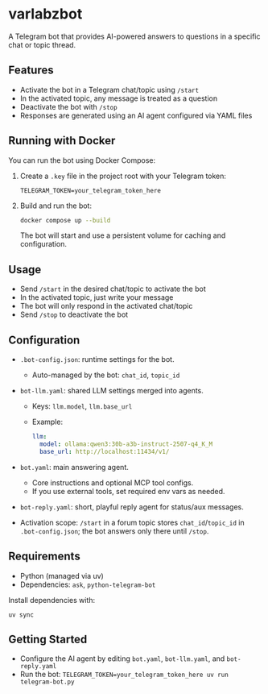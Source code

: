 # varlabzbot

A Telegram bot that provides AI-powered answers to questions in a specific chat or topic thread.

## Features

- Activate the bot in a Telegram chat/topic using `/start`
- In the activated topic, any message is treated as a question
- Deactivate the bot with `/stop`
- Responses are generated using an AI agent configured via YAML files

## Running with Docker

You can run the bot using Docker Compose:

1. Create a `.key` file in the project root with your Telegram token:

   ```
   TELEGRAM_TOKEN=your_telegram_token_here
   ```

2. Build and run the bot:

   ```bash
   docker compose up --build
   ```

   The bot will start and use a persistent volume for caching and configuration.

## Usage

- Send `/start` in the desired chat/topic to activate the bot
- In the activated topic, just write your message
- The bot will only respond in the activated chat/topic
- Send `/stop` to deactivate the bot

## Configuration

- `.bot-config.json`: runtime settings for the bot.
  - Auto-managed by the bot: `chat_id`, `topic_id`
 
- `bot-llm.yaml`: shared LLM settings merged into agents.
  - Keys: `llm.model`, `llm.base_url`
  - Example:

    ```yaml
    llm:
      model: ollama:qwen3:30b-a3b-instruct-2507-q4_K_M
      base_url: http://localhost:11434/v1/
    ```

- `bot.yaml`: main answering agent.
  - Core instructions and optional MCP tool configs.
  - If you use external tools, set required env vars as needed.

- `bot-reply.yaml`: short, playful reply agent for status/aux messages.

- Activation scope: `/start` in a forum topic stores `chat_id`/`topic_id` in `.bot-config.json`; the bot answers only there until `/stop`.

## Requirements

- Python (managed via uv)
- Dependencies: `ask`, `python-telegram-bot`

Install dependencies with:
```
uv sync
```

## Getting Started

- Configure the AI agent by editing `bot.yaml`, `bot-llm.yaml`, and `bot-reply.yaml`
- Run the bot: `TELEGRAM_TOKEN=your_telegram_token_here uv run telegram-bot.py`

